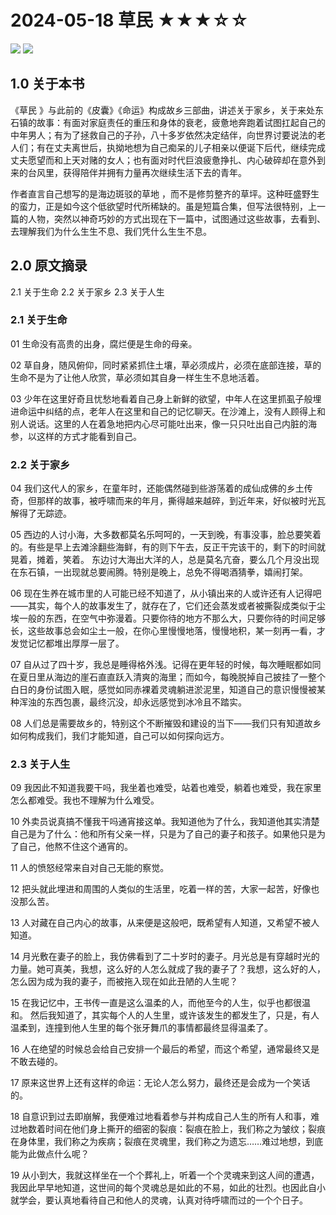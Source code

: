 # 2024-05-18 草民 ★★★☆☆



![](2024-05-18%20%E8%8D%89%E6%B0%91%20%E2%98%85%E2%98%85%E2%98%85%E2%98%86%E2%98%86/image.png)
![](https://cdn.jsdelivr.net/gh/CourseRye/ScreenShot@master/uPic/latW5m.png)

## 1.0 关于本书

《草民 》与此前的《皮囊》《命运》构成故乡三部曲，讲述关于家乡，关于来处东石镇的故事：有面对家庭责任的重压和身体的衰老，疲惫地奔跑着试图扛起自己的中年男人；有为了拯救自己的子孙，八十多岁依然决定结伴，向世界讨要说法的老人们；有在丈夫离世后，执拗地想为自己痴呆的儿子相亲以便诞下后代，继续完成丈夫愿望而和上天对赌的女人；也有面对时代巨浪疲惫挣扎、内心破碎却在意外到来的台风里，获得陪伴并拥有力量再次继续生活下去的青年。

作者直言自己想写的是海边斑驳的草地 ，而不是修剪整齐的草坪。这种旺盛野生的蛮力，正是如今这个低欲望时代所稀缺的。虽是短篇合集，但写法很特别，上一篇的人物，突然以神奇巧妙的方式出现在下一篇中，试图通过这些故事，去看到、去理解我们为什么生生不息、我们凭什么生生不息。

## 2.0 原文摘录

2.1 关于生命
2.2 关于家乡
2.3 关于人生

### 2.1 关于生命

01 生命没有高贵的出身，腐烂便是生命的母亲。

02 草自身，随风俯仰，同时紧紧抓住土壤，草必须成片，必须在底部连接，草的生命不是为了让他人欣赏，草必须如其自身一样生生不息地活着。

03 少年在这里好奇且忧愁地看着自己身上新鲜的欲望，中年人在这里抓虱子般埋进命运中纠结的点，老年人在这里和自己的记忆聊天。在沙滩上，没有人顾得上和别人说话。这里的人在着急地把内心尽可能吐出来，像一只只吐出自己内脏的海参，以这样的方式才能看到自己。

### 2.2 关于家乡

04 我们这代人的家乡，在童年时，还能偶然碰到些游荡着的成仙成佛的乡土传奇，但那样的故事，被呼啸而来的年月，撕得越来越碎，到近年来，好似被时光瓦解得了无踪迹。

05 西边的人讨小海，大多数都莫名乐呵呵的，一天到晚，有事没事，脸总要笑着的。有些是早上去滩涂翻些海鲜，有的则下午去，反正干完该干的，剩下的时间就晃着，摊着，笑着。 东边讨大海出大洋的人，总是莫名亢奋，要么几个月没出现在东石镇，一出现就总要闹腾。特别是晚上，总免不得喝酒猜拳，嬉闹打架。

06 现在生养在城市里的人可能已经不知道了，从小镇出来的人或许还有人记得吧——其实，每个人的故事发生了，就存在了，它们还会蒸发或者被撕裂成类似于尘埃一般的东西，在空气中弥漫着。只要你待的地方不那么大，只要你待的时间足够长，这些故事总会如尘土一般，在你心里慢慢地落，慢慢地积，某一刻再一看，才发觉记忆都堆出厚厚一层了。

07 自从过了四十岁，我总是睡得格外浅。记得在更年轻的时候，每次睡眠都如同在夏日里从海边的崖石直直跃入清爽的海里；而如今，每晚脱掉自己披挂了一整个白日的身份试图入眠，感觉如同赤裸着灵魂躺进淤泥里，知道自己的意识慢慢被某种浑浊的东西包裹，最终沉没，却永远感觉到冰冷且不踏实。

08 人们总是需要故乡的，特别这个不断摧毁和建设的当下——我们只有知道故乡如何构成我们，我们才能知道，自己可以如何探向远方。

### 2.3 关于人生

09 我因此不知道我要干吗，我坐着也难受，站着也难受，躺着也难受，我在家里怎么都难受。我也不理解为什么难受。

10 外卖员说真搞不懂我干吗通宵接这单。我知道他为了什么，我知道他其实清楚自己是为了什么：他和所有父亲一样，只是为了自己的妻子和孩子。如果他只是为了自己，他熬不住这个通宵的。

11 人的愤怒经常来自对自己无能的察觉。

12 把头就此埋进和周围的人类似的生活里，吃着一样的苦，大家一起苦，好像也没那么苦。

13 人对藏在自己内心的故事，从来便是这般吧，既希望有人知道，又希望不被人知道。

14 月光敷在妻子的脸上，我仿佛看到了二十岁时的妻子。月光总是有穿越时光的力量。她可真美，我想，这么好的人怎么就成了我的妻子了？我想，这么好的人，怎么因为成为我的妻子，而被拖入现在如此丑陋的人生呢？

15 在我记忆中，王书传一直是这么温柔的人，而他至今的人生，似乎也都很温和。 然后我知道了，其实每个人的人生里，或许该发生的都发生了，只是，有人温柔到，连撞到他人生里的每个张牙舞爪的事情都最终显得温柔了。

16 人在绝望的时候总会给自己安排一个最后的希望，而这个希望，通常最终又是不敢去碰的。

17 原来这世界上还有这样的命运：无论人怎么努力，最终还是会成为一个笑话的。

18 自意识到过去即崩解，我便难过地看着参与并构成自己人生的所有人和事，难过地数着时间在他们身上撕开的细密的裂痕：裂痕在脸上，我们称之为皱纹；裂痕在身体里，我们称之为疾病；裂痕在灵魂里，我们称之为遗忘……难过地想，到底能为此做点什么呢？

19 从小到大，我就这样坐在一个个葬礼上，听着一个个灵魂来到这人间的遭遇，我因此早早地知道，这世间的每个灵魂总是如此的不易，如此的壮烈。也因此自小就学会，要认真地看待自己和他人的灵魂，认真对待呼啸而过的一个个日子。